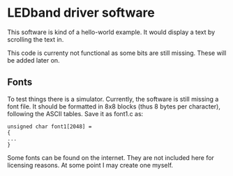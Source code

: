 # LEDband driver software
This software is kind of a hello-world example. It would display a text by scrolling the text in.

This code is currenty not functional as some bits are still missing. These will be added later on.

## Fonts
To test things there is a simulator. Currently, the software is still missing a font file. It should be formatted in 8x8 blocks (thus 8 bytes per character), following the ASCII tables. Save it as font1.c as:
```
unsigned char font1[2048] =
{
...
}
```
Some fonts can be found on the internet. They are not included here for licensing reasons. At some point I may create one myself.
